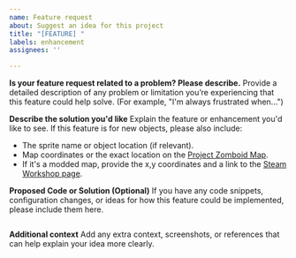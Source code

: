 ```yaml
---
name: Feature request
about: Suggest an idea for this project
title: "[FEATURE] "
labels: enhancement
assignees: ''

---
```


**Is your feature request related to a problem? Please describe.**
Provide a detailed description of any problem or limitation you’re experiencing that this feature could help solve. (For example, "I'm always frustrated when...")

**Describe the solution you'd like**
Explain the feature or enhancement you'd like to see. 
If this feature is for new objects, please also include:
- The sprite name or object location (if relevant).
- Map coordinates or the exact location on the [Project Zomboid Map](https://map.projectzomboid.com/).
- If it's a modded map, provide the x,y coordinates and a link to the [Steam Workshop page](https://steamcommunity.com/app/108600/workshop/).

**Proposed Code or Solution (Optional)**
If you have any code snippets, configuration changes, or ideas for how this feature could be implemented, please include them here.

```lua

```

**Additional context**
Add any extra context, screenshots, or references that can help explain your idea more clearly.
